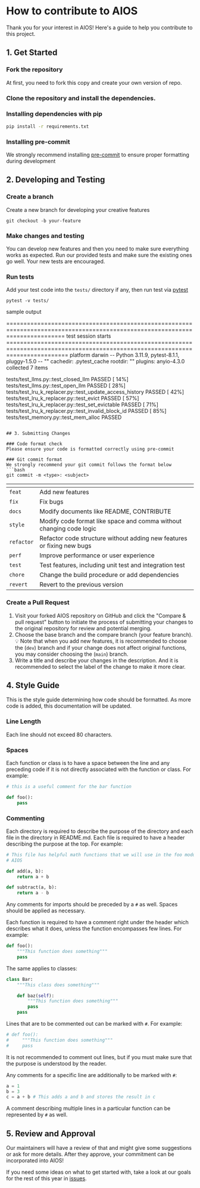# How to contribute to AIOS
Thank you for your interest in AIOS!
Here's a guide to help you contribute to this project.

## 1. Get Started
### Fork the repository

At first, you need to fork this copy and create your own version of repo.

### Clone the repository and install the dependencies.

### Installing dependencies with pip
```bash
pip install -r requirements.txt
```

### Installing pre-commit
We strongly recommend installing [pre-commit](https://pre-commit.com/) to ensure proper formatting during development

## 2. Developing and Testing
### Create a branch

Create a new branch for developing your creative features

```shell
git checkout -b your-feature
```

### Make changes and testing

You can develop new features and then you need to make sure everything works as expected. Run our provided tests and make sure the existing ones go well. Your new tests are encouraged.

### Run tests

Add your test code into the `tests/` directory if any, then run test via [pytest](https://docs.pytest.org/en/8.0.x/)
```
pytest -v tests/
```
sample output

============================================================================================================================= test session starts ==============================================================================================================================
platform darwin -- Python 3.11.9, pytest-8.1.1, pluggy-1.5.0 -- ""
cachedir: .pytest_cache
rootdir: ""
plugins: anyio-4.3.0
collected 7 items                                                                                                                                                                                                                                                              

tests/test_llms.py::test_closed_llm PASSED                                                                                                                                                                                                                               [ 14%]
tests/test_llms.py::test_open_llm PASSED                                                                                                                                                                                                                                 [ 28%]
tests/test_lru_k_replacer.py::test_update_access_history PASSED                                                                                                                                                                                                          [ 42%]
tests/test_lru_k_replacer.py::test_evict PASSED                                                                                                                                                                                                                          [ 57%]
tests/test_lru_k_replacer.py::test_set_evictable PASSED                                                                                                                                                                                                                  [ 71%]
tests/test_lru_k_replacer.py::test_invalid_block_id PASSED                                                                                                                                                                                                               [ 85%]
tests/test_memory.py::test_mem_alloc PASSED  
```

## 3. Submitting Changes

### Code format check
Please ensure your code is formatted correctly using pre-commit

### Git commit format
We strongly recommend your git commit follows the format below
```bash
git commit -m <type>: <subject>
```

| <type> | <subject>                                     |
|-------------|--------------------------------------------------|
| `feat`      | Add new features                                 |
| `fix`       | Fix bugs                                         |
| `docs`      | Modify documents like README, CONTRIBUTE         |
| `style`     | Modify code format like space and comma without changing code logic |
| `refactor`  | Refactor code structure without adding new features or fixing new bugs |
| `perf`      | Improve performance or user experience                              |
| `test`      | Test features, including unit test and integration test |
| `chore`     | Change the build procedure or add dependencies   |
| `revert`    | Revert to the previous version                   |

### Create a Pull Request

1. Visit your forked AIOS repository on GitHub and click the "Compare & pull request" button to initiate the process of submitting your changes to the original repository for review and potential merging.
2. Choose the base branch and the compare branch (your feature branch).💡 Note that when you add new features, it is recommended to choose the (`dev`) branch and if your change does not affect original functions, you may consider choosing the (`main`) branch.
3. Write a title and describe your changes in the description. And it is recommended to select the label of the change to make it more clear.


## 4. Style Guide

This is the style guide determining how code should be formatted. As more code is added, this documentation will be updated.

### Line Length

Each line should not exceed 80 characters.

### Spaces
Each function or class is to have a space between the line and any preceding code if it is not directly associated with the function or class. For example:
```py
# this is a useful comment for the bar function

def foo():
    pass
```


### Commenting 
Each directory is required to describe the purpose of the directory and each file in the directory in README.md. Each file is required to have a header describing the purpose at the top. For example:

```py
# This file has helpful math functions that we will use in the foo module in 
# AIOS

def add(a, b):
    return a + b

def subtract(a, b):
    return a - b
```

Any comments for imports should be preceded by a `#` as well. Spaces should be applied as necessary.

Each function is required to have a comment right under the header which describes what it does, unless the function encompasses few lines. For example:

```py
def foo():
    """This function does something"""
    pass
```

The same applies to classes:

```py
class Bar:
    """This class does something"""

    def baz(self):
        """This function does something"""
        pass
    pass
```

Lines that are to be commented out can be marked with `#`. For example: 

```py
# def foo():
#     """This function does something"""
#     pass
```

It is not recommended to comment out lines, but if you must make sure that the purpose is understood by the reader.

Any comments for a specific line are additionally to be marked with `#`:

```py
a = 1
b = 3
c = a + b # This adds a and b and stores the result in c
```

A comment describing multiple lines in a particular function can be represented by `#` as well.

## 5. Review and Approval
Our maintainers will have a review of that and might give some suggestions or ask for more details. After they approve, your commitment can be incorporated into AIOS!

If you need some ideas on what to get started with, take a look at our goals for the rest of this year in [issues](https://github.com/agiresearch/AIOS/issues).
